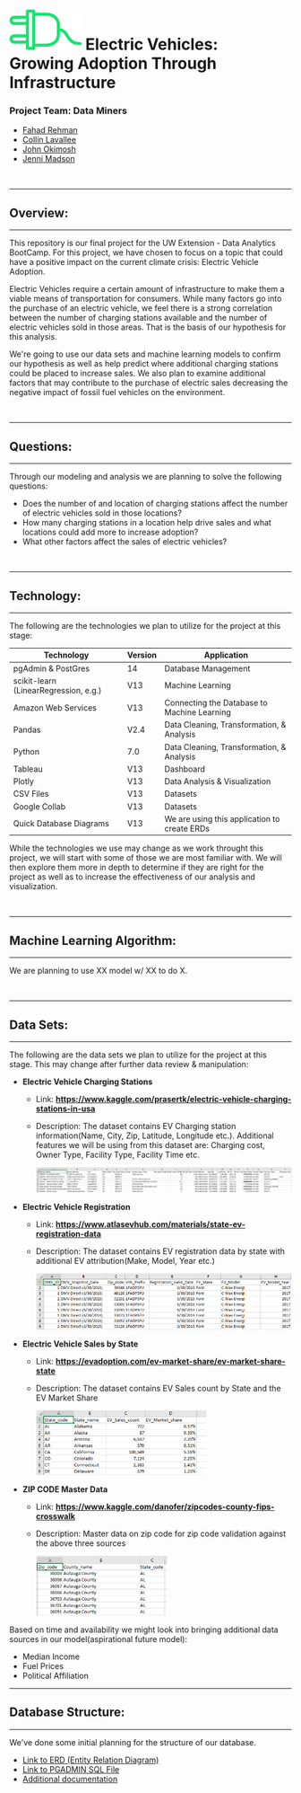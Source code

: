 


# ![](images/plug.png)   Electric Vehicles: <br> Growing Adoption Through Infrastructure 
</hr>
</hr>

 
### <Strong>Project Team: Data Miners</strong>
<ul>
    <li><a href=mailto:"fahadarehman@gmail.com">Fahad Rehman</a></li>
    <li><a href=mailto:"clavallee2@gmail.com">Collin Lavallee</a></li>
    <li><a href=mailto:"john.okimosh@gmail.com">John Okimosh</a></li>
    <li><a href=mailto:"jmmadson@gmail.com">Jenni Madson</a></li>
</ul>
</br>


------------- 
## Overview:
-------------
This repository is our final project for the UW Extension - Data Analytics BootCamp. For this project, we have chosen to focus on a topic that could have a positive impact on the current climate crisis: Electric Vehicle Adoption.
 
Electric Vehicles require a certain amount of infrastructure to make them a viable means of transportation for consumers. While many factors go into the purchase of an electric vehicle, we feel there is a strong correlation between the number of charging stations available and the number of electric vehicles sold in those areas. That is the basis of our hypothesis for this analysis.
 
We're going to use our data sets and machine learning models to confirm our hypothesis as well as help predict where additional charging stations could be placed to increase sales. We also plan to examine additional factors that may contribute to the purchase of electric sales decreasing the negative impact of fossil fuel vehicles on the environment.
 
</br>
 
------------- 
## Questions:
-------------
Through our modeling and analysis we are planning to solve the following questions:
<ul>
    <li>Does the number of and location of charging stations affect the number of electric vehicles sold in those locations? </li>
    <li>How many charging stations in a location help drive sales and what locations could add more to increase adoption?</li>
    <li>What other factors affect the sales of electric vehicles?</li>
</ul>
 </br>


------------- 
## Technology:
-------------
The following are the technologies we plan to utilize for the project at this stage:
 
|  Technology | Version  |  Application |
|---|---|---|
|  pgAdmin & PostGres |  14 | Database Management  |
|  scikit-learn (LinearRegression, e.g.) | V13  |  Machine Learning |
|  Amazon Web Services | V13  |  Connecting the Database to Machine Learning |
|  Pandas | V2.4  |  Data Cleaning, Transformation, & Analysis |
|  Python | 7.0  | Data Cleaning, Transformation, & Analysis  |
|  Tableau | V13  |  Dashboard |
|  Plotly | V13  |  Data Analysis & Visualization |
|  CSV Files | V13  |  Datasets |
|  Google Collab | V13  |  Datasets |
|  Quick Database Diagrams | V13  | We are using this application to create ERDs |


While the technologies we use may change as we work throught this project, we will start with some of those we are most familiar with.   We will then explore them more in depth to determine if they are right for the project as well as to increase the effectiveness of our analysis and visualization. 

 </br>

-------------
## Machine Learning Algorithm:
 -------------
 We are planning to use XX model w/ XX to do X. 

 
</br>

-------------
## Data Sets:
-------------

The following are the data sets we plan to utilize for the project at this stage. This may change after further data review & manipulation:

- **Electric Vehicle Charging Stations**

  - Link: **https://www.kaggle.com/prasertk/electric-vehicle-charging-stations-in-usa**

  - Description: The dataset contains EV Charging station information(Name, City, Zip, Latitude, Longitude etc.). Additional features we will be using from this dataset are: Charging cost, Owner Type, Facility Type, Facility Time etc.

    ![](\images\EV_Charging_Stations.PNG)

- **Electric Vehicle Registration** 

  - Link: **https://www.atlasevhub.com/materials/state-ev-registration-data**

  - Description: The dataset contains EV registration data by state with additional EV attribution(Make, Model, Year etc.)

    <img src="\images\EV_Registration_by_state.PNG" style="zoom:60%;" />

- **Electric Vehicle Sales by State**

  - Link: **https://evadoption.com/ev-market-share/ev-market-share-state**

  - Description: The dataset contains EV Sales count by State and the EV Market Share

    <img src="\images\EV_Sales_by_state.PNG" style="zoom:60%;" />

- **ZIP CODE Master Data**

  - Link: **https://www.kaggle.com/danofer/zipcodes-county-fips-crosswalk**

  - Description: Master data on zip code for zip code validation against the above three sources

    <img src="\images\Zip_Code_Master.PNG" style="zoom:60%;" />

Based on time and availability we might look into bringing additional data sources in our model(aspirational future model):

- Median Income 
- Fuel Prices
- Political Affiliation


-------------
## Database Structure:
-------------

We've done some initial planning for the structure of our database. 

- [Link to ERD (Entity Relation Diagram)](https://github.com/jmmadson/data_miners/blob/main/database_related/ERD.png) 
- [Link to PGADMIN SQL File](https://github.com/jmmadson/data_miners/blob/main/database_related/pgadmin_import.sql)
- [Additional documentation](https://github.com/jmmadson/data_miners/tree/main/database_related)
